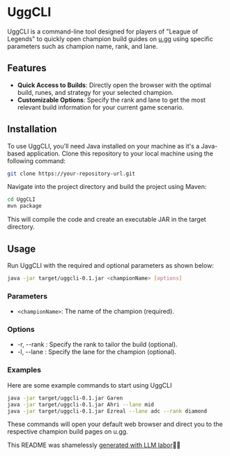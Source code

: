 # UggCLI

UggCLI is a command-line tool designed for players of "League of Legends" to quickly open champion build guides on [u.gg](https://u.gg) using specific parameters such as champion name, rank, and lane.

## Features

- **Quick Access to Builds**: Directly open the browser with the optimal build, runes, and strategy for your selected champion.
- **Customizable Options**: Specify the rank and lane to get the most relevant build information for your current game scenario.

## Installation

To use UggCLI, you'll need Java installed on your machine as it's a Java-based application. Clone this repository to your local machine using the following command:

```bash
git clone https://your-repository-url.git
```

Navigate into the project directory and build the project using Maven:

```bash
cd UggCLI
mvn package
```

This will compile the code and create an executable JAR in the target directory.

## Usage

Run UggCLI with the required and optional parameters as shown below:

```bash
java -jar target/uggcli-0.1.jar <championName> [options]
```

### Parameters
* `<championName>`: The name of the champion (required).

### Options
* -r, --rank <rank>: Specify the rank to tailor the build (optional).
* -l, --lane <lane>: Specify the lane for the champion (optional).

### Examples

Here are some example commands to start using UggCLI

```bash
java -jar target/uggcli-0.1.jar Garen
java -jar target/uggcli-0.1.jar Ahri --lane mid
java -jar target/uggcli-0.1.jar Ezreal --lane adc --rank diamond
```

These commands will open your default web browser and direct you to the respective champion build pages on u.gg.

This README was shamelessly [generated with LLM labor](https://github.com/chancehl/gpt-readme)💪🤖

